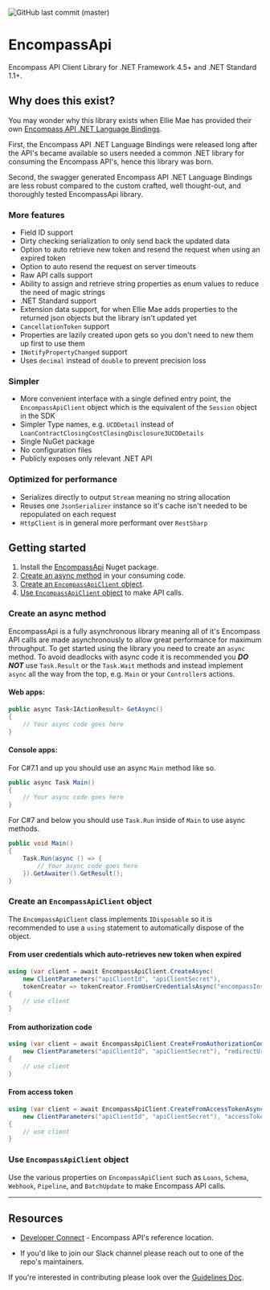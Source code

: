 ![GitHub last commit (master)](https://img.shields.io/github/last-commit/EncompassApi/EncompassApi/master.svg?logo=github&logoColor=lightgray&style=popout-square)

# EncompassApi
Encompass API Client Library for .NET Framework 4.5+ and .NET Standard 1.1+.

## Why does this exist?
You may wonder why this library exists when Ellie Mae has provided their own [Encompass API .NET Language Bindings](https://github.com/EllieMae/developerconnect-dotnet-bindings).

First, the Encompass API .NET Language Bindings were released long after the API's became available so users needed a common .NET library for consuming the Encompass API's, hence this library was born.

Second, the swagger generated Encompass API .NET Language Bindings are less robust compared to the custom crafted, well thought-out, and thoroughly tested EncompassApi library.

### More features
* Field ID support
* Dirty checking serialization to only send back the updated data
* Option to auto retrieve new token and resend the request when using an expired token
* Option to auto resend the request on server timeouts
* Raw API calls support
* Ability to assign and retrieve string properties as enum values to reduce the need of magic strings
* .NET Standard support
* Extension data support, for when Ellie Mae adds properties to the returned json objects but the library isn't updated yet
* `CancellationToken` support
* Properties are lazily created upon gets so you don't need to new them up first to use them
* `INotifyPropertyChanged` support
* Uses `decimal` instead of `double` to prevent precision loss

### Simpler
* More convenient interface with a single defined entry point, the `EncompassApiClient` object which is the equivalent of the `Session` object in the SDK
* Simpler Type names, e.g. `UCDDetail` instead of `LoanContractClosingCostClosingDisclosure3UCDDetails`
* Single NuGet package
* No configuration files
* Publicly exposes only relevant .NET API

### Optimized for performance
* Serializes directly to output `Stream` meaning no string allocation
* Reuses one `JsonSerializer` instance so it's cache isn't needed to be repopulated on each request
* `HttpClient` is in general more performant over `RestSharp`

## Getting started
1. Install the [EncompassApi](https://www.nuget.org/packages/EncompassApi) Nuget package.
2. [Create an async method](#create-an-async-method) in your consuming code.
3. [Create an `EncompassApiClient` object](#create-an-EncompassApiclient-object).
4. [Use `EncompassApiClient` object](#use-EncompassApiclient-object) to make API calls.

### Create an async method
EncompassApi is a fully asynchronous library meaning all of it's Encompass API calls are made asynchronously to allow great performance for maximum throughput. To get started using the library you need to create an `async` method. To avoid deadlocks with async code it is recommended you **_DO NOT_** use `Task.Result` or the `Task.Wait` methods and instead implement `async` all the way from the top, e.g. `Main` or your `Controller`s actions.

#### Web apps:
```c#
public async Task<IActionResult> GetAsync()
{
    // Your async code goes here
}
```

#### Console apps:
For C#7.1 and up you should use an async `Main` method like so.

```c#
public async Task Main()
{
    // Your async code goes here
}
```

For C#7 and below you should use `Task.Run` inside of `Main` to use async methods.

```c#
public void Main()
{
    Task.Run(async () => {
        // Your async code goes here
    }).GetAwaiter().GetResult();
}
```

### Create an `EncompassApiClient` object
The `EncompassApiClient` class implements `IDisposable` so it is recommended to use a `using` statement to automatically dispose of the object.

#### From user credentials which auto-retrieves new token when expired
```c#
using (var client = await EncompassApiClient.CreateAsync(
    new ClientParameters("apiClientId", "apiClientSecret"),
    tokenCreator => tokenCreator.FromUserCredentialsAsync("encompassInstanceId", "encompassUserId", "encompassPassword")))
{
    // use client
}
```

#### From authorization code
```c#
using (var client = await EncompassApiClient.CreateFromAuthorizationCodeAsync(
    new ClientParameters("apiClientId", "apiClientSecret"), "redirectUri", "authorizationCode"))
{
    // use client
}
```

#### From access token
```c#
using (var client = await EncompassApiClient.CreateFromAccessTokenAsync(
    new ClientParameters("apiClientId", "apiClientSecret"), "accessToken"))
{
    // use client
}
```

### Use `EncompassApiClient` object
Use the various properties on `EncompassApiClient` such as `Loans`, `Schema`, `Webhook`, `Pipeline`, and `BatchUpdate` to make Encompass API calls.

---

## Resources
* [Developer Connect](https://docs.developer.elliemae.com/reference) - Encompass API's reference location.

* If you'd like to join our Slack channel please reach out to one of the repo's maintainers.

If you're interested in contributing please look over the [Guidelines Doc](Guidelines.md).
